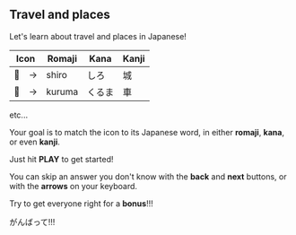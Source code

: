 ## Travel and places

Let's learn about travel and places in Japanese!

 | Icon | Romaji | Kana | Kanji |
 | ----------  | -- | -- | --|
 | :japanese_castle:　-> | shiro | しろ | 城 |
 | :car:　-> | kuruma | くるま | 車 |
 etc...

 Your goal is to match the icon to its Japanese word, in either **romaji**, **kana**, or even **kanji**.

 Just hit **PLAY** to get started!

You can skip an answer you don't know with the **back** and **next** buttons, or with the **arrows** on your keyboard.

Try to get everyone right for a **bonus**!!!

がんばって!!!
